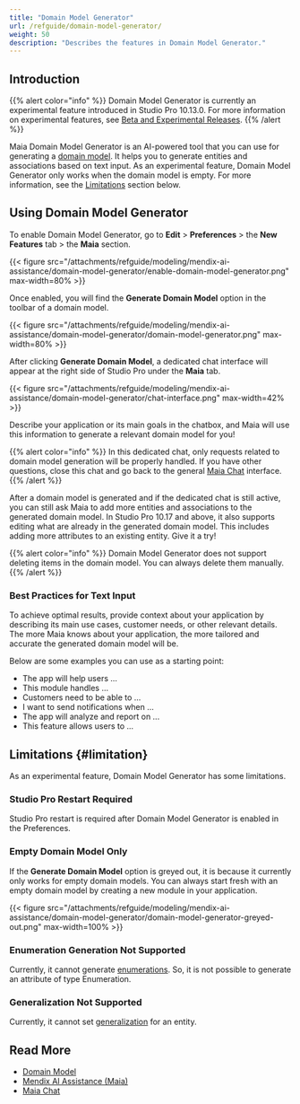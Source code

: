 ```yaml
---
title: "Domain Model Generator"
url: /refguide/domain-model-generator/
weight: 50
description: "Describes the features in Domain Model Generator."
---
```


## Introduction

{{% alert color="info" %}}
Domain Model Generator is currently an experimental feature introduced in Studio Pro 10.13.0. For more information on experimental features, see [Beta and Experimental Releases](/releasenotes/beta-features/).
{{% /alert %}}

Maia Domain Model Generator is an AI-powered tool that you can use for generating a [domain model](/refguide/domain-model/). It helps you to generate entities and associations based on text input. As an experimental feature, Domain Model Generator only works when the domain model is empty. For more information, see the [Limitations](#limitation) section below.

## Using Domain Model Generator

To enable Domain Model Generator, go to **Edit** > **Preferences** > the **New Features** tab > the **Maia** section.

{{< figure src="/attachments/refguide/modeling/mendix-ai-assistance/domain-model-generator/enable-domain-model-generator.png" max-width=80% >}}

Once enabled, you will find the **Generate Domain Model** option in the toolbar of a domain model.

{{< figure src="/attachments/refguide/modeling/mendix-ai-assistance/domain-model-generator/domain-model-generator.png" max-width=80% >}}

After clicking **Generate Domain Model**, a dedicated chat interface will appear at the right side of Studio Pro under the **Maia** tab.

{{< figure src="/attachments/refguide/modeling/mendix-ai-assistance/domain-model-generator/chat-interface.png" max-width=42% >}}

Describe your application or its main goals in the chatbox, and Maia will use this information to generate a relevant domain model for you!

{{% alert color="info" %}}
In this dedicated chat, only requests related to domain model generation will be properly handled. If you have other questions, close this chat and go back to the general [Maia Chat](/refguide/maia-chat/) interface.
{{% /alert %}}

After a domain model is generated and if the dedicated chat is still active, you can still ask Maia to add more entities and associations to the generated domain model. In Studio Pro 10.17 and above, it also supports editing what are already in the generated domain model. This includes adding more attributes to an existing entity. Give it a try!

{{% alert color="info" %}}
Domain Model Generator does not support deleting items in the domain model. You can always delete them manually. 
{{% /alert %}}
 
### Best Practices for Text Input

To achieve optimal results, provide context about your application by describing its main use cases, customer needs, or other relevant details. The more Maia knows about your application, the more tailored and accurate the generated domain model will be.

Below are some examples you can use as a starting point:

* The app will help users ...
* This module handles ...
* Customers need to be able to ...
* I want to send notifications when ...
* The app will analyze and report on ...
* This feature allows users to ...

## Limitations {#limitation}

As an experimental feature, Domain Model Generator has some limitations.

### Studio Pro Restart Required

Studio Pro restart is required after Domain Model Generator is enabled in the Preferences.

### Empty Domain Model Only

If the **Generate Domain Model** option is greyed out, it is because it currently only works for empty domain models. You can always start fresh with an empty domain model by creating a new module in your application.

{{< figure src="/attachments/refguide/modeling/mendix-ai-assistance/domain-model-generator/domain-model-generator-greyed-out.png" max-width=100% >}}

### Enumeration Generation Not Supported

Currently, it cannot generate [enumerations](/refguide/enumerations/). So, it is not possible to generate an attribute of type Enumeration.

### Generalization Not Supported

Currently, it cannot set [generalization](/refguide/generalization-and-association/) for an entity.

## Read More

* [Domain Model](/refguide/domain-model/)
* [Mendix AI Assistance (Maia)](/refguide/mendix-ai-assistance/)
* [Maia Chat](/refguide/maia-chat/)
